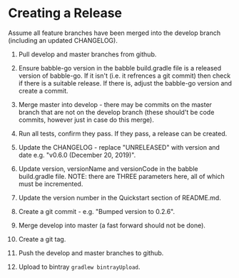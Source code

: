 # Creating a Release

Assume all feature branches have been merged into the develop branch
(including an updated CHANGELOG).

1. Pull develop and master branches from github.

2. Ensure babble-go version in the babble build.gradle file is a released
version of babble-go. If it isn't (i.e. it refrences a git commit) then check
if there is a suitable release. If there is, adjust the babble-go version and
create a commit.

3. Merge master into develop - there may be commits on the master branch that
are not on the develop branch (these should't be code commits, however just in
case do this merge).

4. Run all tests, confirm they pass. If they pass, a release can be created.

5. Update the CHANGELOG - replace "UNRELEASED" with version and date e.g.
"v0.6.0 (December 20, 2019)".

6. Update version, versionName and versionCode in the babble build.gradle
file. NOTE: there are THREE parameters here, all of which must be incremented.

7. Update the version number in the Quickstart section of README.md.

8. Create a git commit - e.g. "Bumped version to 0.2.6".

9. Merge develop into master (a fast forward should not be done).

10. Create a git tag.

11. Push the develop and master branches to github.

12. Upload to bintray ```gradlew bintrayUpload```.
